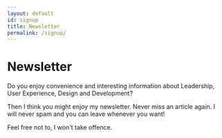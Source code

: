 ```yaml
---
layout: default
id: signup
title: Newsletter
permalink: /signup/
---
```


# Newsletter

Do you enjoy convenience and interesting information about Leadership, User Experience, Design and Development?

Then I think you might enjoy my newsletter. Never miss an article again. I will never spam and you can leave whenever you want!

Feel free not to, I won't take offence.